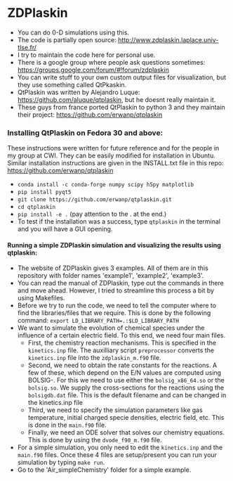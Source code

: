 # ZDPlaskin
- You can do 0-D simulations using this. 
- The code is partially open source: http://www.zdplaskin.laplace.univ-tlse.fr/
- I try to maintain the code here for personal use. 
- There is a google group where people ask questions sometimes: https://groups.google.com/forum/#!forum/zdplaskin
- You can write stuff to your own custom output files for visualization, but they use something called QtPkaskin.
- QtPlaskin was written by Alejandro Luque: https://github.com/aluque/qtplaskin, but he doesnt really maintain it.
- These guys from france ported QtPlaskin to python 3 and they maintain their project: https://github.com/erwanp/qtplaskin

### Installing QtPlaskin on Fedora 30 and above:
These instructions were written for future reference and for the people in my group at CWI. They can be easily modified for installation in Ubuntu.
Similar installation instructions are given in the INSTALL.txt file in this repo: https://github.com/erwanp/qtplaskin
- `conda install -c conda-forge numpy scipy h5py matplotlib`
- `pip install pyqt5`
- `git clone https://github.com/erwanp/qtplaskin.git`
- `cd qtplaskin`
- `pip install -e .` (pay attention to the . at the end.)
- To test if the installation was a success, type `qtplaskin` in the terminal and you will have a GUI opening. 

#### Running a simple ZDPlaskin simulation and visualizing the results using qtplaskin:
- The website of ZDPlaskin gives 3 examples. All of them are in this repository with folder names 'example1', 'example2', 'example3'. 
- You can read the manual of ZDPlaskin, type out the commands in there and move ahead. However, I tried to streamline this process a bit by using Makefiles.
- Before we try to run the code, we need to tell the computer where to find the libraries/files that we require. This is done by the following command:
`export LD_LIBRARY_PATH=.:$LD_LIBRARY_PATH`
- We want to simulate the evolution of chemical species under the influence of a certain electric field. To this end, we need four main files. 
  - First, the chemistry reaction mechanisms. This is specified in the `kinetics.inp` file. The auxilliary script `preprocessor` converts the `kinetics.inp` file into the `zdplaskin_m.f90` file.
  - Second, we need to obtain the rate constants for the reactions. A few of these, which depend on the E/N values are computed using BOLSIG-. For this we need to use either the `bolsig_x86_64.so` or the `bolsig.so`. We supply the cross-sections for the reactions using the `bolsigdb.dat` file. This is the default filename and can be changed in the kinetics.inp file
  - Third, we need to specify the simulation parameters like gas temperature, initial charged specie densities, electric field, etc. This is done in the `main.f90` file. 
  - Finally, we need an ODE solver that solves our chemistry equations. This is done by using the `dvode_f90_m.f90` file. 
- For a simple simulation, you only need to edit the `kinetics.inp` and the `main.f90` files. Once these 4 files are setup/present you can run your simulation by typing `make run`. 
- Go to the 'Air_simpleChemistry' folder for a simple example.  
